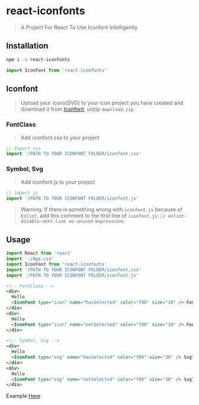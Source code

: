 # react-iconfonts

> A Project For React To Use Iconfont Intelligently

## Installation

```bash
npm i -S react-iconfonts
```

```javascript
import IconFont from 'react-iconfonts'
```

## Iconfont

> Upload your icons(SVG) to your icon project you have created and download it from [Iconfont](https://www.iconfont.cn/), unzip `download.zip`.

### FontClass

> Add iconfont.css to your project

```js
// Import css
import '/PATH TO YOUR ICONFONT FOLDER/iconfont.css'
```

### Symbol, Svg

> Add iconfont.js to your project

```js
// import js
import '/PATH TO YOUR ICONFONT FOLDER/iconfont.js'
```

> Warning: If there is something wrong with `iconfont.js` because of `Eslint`, add this comment to the first line of `iconfont.js`: `// eslint-disable-next-line no-unused-expressions`

## Usage

```javascript
import React from 'react'
import './App.css'
import IconFont from 'react-iconfonts'
import '/PATH TO YOUR ICONFONT FOLDER/iconfont.css'
import '/PATH TO YOUR ICONFONT FOLDER/iconfont.js'
```

```html
<!-- FontClass -->
<div>
  Hello
  <IconFont type="icon" name="hasSelected" color="f00" size="30" /> FontIcon
</div>
<div>
  Hello
  <IconFont type="icon" name="notSelected" color="f00" size="30" /> FontIcon
</div>

<!-- Symbol, Svg -->
<div>
  Hello
  <IconFont type="svg" name="hasSelected" color="f00" size="30" /> SvgIcon
</div>
<div>
  Hello
  <IconFont type="svg" name="notSelected" color="f00" size="30" /> SvgIcon
</div>
```

Example [Here](https://github.com/jayson991/react-iconfonts/tree/master/example)
